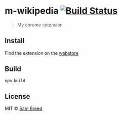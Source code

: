 # m-wikipedia [![Build Status](https://travis-ci.org/wookiehangover/m-wikipedia.svg?branch=master)](https://travis-ci.org/wookiehangover/m-wikipedia)

> My chrome extension

## Install

Find the extension on the [webstore](https://chrome.google.com/webstore/search/Fi?utm_source=m-wikipedia)

## Build

```sh
npm build
```

## License

MIT © [Sam Breed](samuel.breed@gmail.com)
